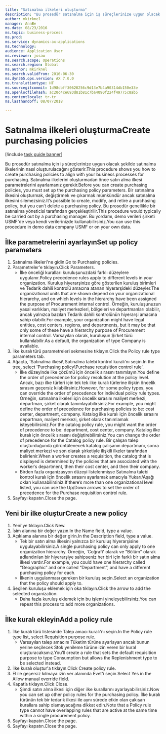 ```yaml
--- 
title: "Satınalma ilkeleri oluşturma"
description: "Bu prosedür satınalma için iş süreçlerinize uygun olacak şekilde satınalma ilkelerinin nasıl oluşturulacağını gösterir."
author: mkirknel
manager: AnnBe
ms.date: 08/23/2016
ms.topic: business-process
ms.prod: 
ms.service: dynamics-ax-applications
ms.technology: 
audience: Application User
ms.reviewer: josaw
ms.search.scope: Operations
ms.search.region: Global
ms.author: mkirknel
ms.search.validFrom: 2016-06-30
ms.dyn365.ops.version: AX 7.0.0
ms.translationtype: HT
ms.sourcegitcommit: 1d98cbff30620256c9d13e7b4a90314db150e33e
ms.openlocfilehash: ac20c4ce693d81b81c7ba4090f224f49775c8ab5
ms.contentlocale: tr-tr
ms.lasthandoff: 08/07/2018

---
```

# <a name="create-purchasing-policies"></a><span data-ttu-id="cfa1c-103">Satınalma ilkeleri oluşturma</span><span class="sxs-lookup"><span data-stu-id="cfa1c-103">Create purchasing policies</span></span>

[!include [task guide banner](../../includes/task-guide-banner.md)]

<span data-ttu-id="cfa1c-104">Bu prosedür satınalma için iş süreçlerinize uygun olacak şekilde satınalma ilkelerinin nasıl oluşturulacağını gösterir.</span><span class="sxs-lookup"><span data-stu-id="cfa1c-104">This procedure shows you how to create purchasing policies to align with your business processes for purchasing.</span></span> <span data-ttu-id="cfa1c-105">Satınalma ilkelerini oluşturmadan önce satın alma ilkesi parametrelerini ayarlamanız gerekir.</span><span class="sxs-lookup"><span data-stu-id="cfa1c-105">Before you can create purchasing policies, you must set up the purchasing policy parameters.</span></span> <span data-ttu-id="cfa1c-106">Bir satınalma ilkesini oluşturmak, değiştirmek ve çıkarmak mümkündür ancak satınalma ilkesini silemezsiniz.</span><span class="sxs-lookup"><span data-stu-id="cfa1c-106">It’s possible to create, modify, and retire a purchasing policy, but you can’t delete a purchasing policy.</span></span> <span data-ttu-id="cfa1c-107">Bu prosedür genellikle bir satınalma yöneticisi tarafından gerçekleştirilir.</span><span class="sxs-lookup"><span data-stu-id="cfa1c-107">This procedure would typically be carried out by a purchasing manager.</span></span> <span data-ttu-id="cfa1c-108">Bu yordamı, demo verileri şirketi USMF'de veya kendi verilerinizde kullanabilirsiniz.</span><span class="sxs-lookup"><span data-stu-id="cfa1c-108">You can use this procedure in demo data company USMF or on your own data.</span></span>


## <a name="set-up-policy-parameters"></a><span data-ttu-id="cfa1c-109">İlke parametrelerini ayarlayın</span><span class="sxs-lookup"><span data-stu-id="cfa1c-109">Set up policy parameters</span></span>
1. <span data-ttu-id="cfa1c-110">Satınalma ilkeleri'ne gidin.</span><span class="sxs-lookup"><span data-stu-id="cfa1c-110">Go to Purchasing policies.</span></span>
2. <span data-ttu-id="cfa1c-111">Parametreler'e tıklayın.</span><span class="sxs-lookup"><span data-stu-id="cfa1c-111">Click Parameters.</span></span>
    * <span data-ttu-id="cfa1c-112">İlke önceliği kuralları kuruluşunuzdaki farklı düzeylere uygulanır.</span><span class="sxs-lookup"><span data-stu-id="cfa1c-112">Policy precedence rules apply to different levels in your organization.</span></span> <span data-ttu-id="cfa1c-113">Kuruluş hiyerarşinize göre gösterilen kuruluş birimleri ve Tedarik dahili kontrolü amacına atanan hiyerarşideki düzeyler.</span><span class="sxs-lookup"><span data-stu-id="cfa1c-113">The organizational units that are shown depend on your organizational hierarchy, and on which levels in the hierarchy have been assigned the purpose of Procurement internal control.</span></span> <span data-ttu-id="cfa1c-114">Örneğin, kuruluşunuzun yasal varlıkları, maliyet merkezleri, bölgeleri ve departmanları olabilir, ancak yalnızca bazıları Tedarik dahili kontrolünün hiyerarşi amacına sahip olabilir.</span><span class="sxs-lookup"><span data-stu-id="cfa1c-114">For example, your organization might have legal entities, cost centers, regions, and departments, but it may be that only some of these have a hierarchy purpose of Procurement internal control.</span></span> <span data-ttu-id="cfa1c-115">Varsayılan olarak, kuruluşun Şirket türü kullanılabilir.</span><span class="sxs-lookup"><span data-stu-id="cfa1c-115">As a default, the organization of type Company is available.</span></span>  
3. <span data-ttu-id="cfa1c-116">İlke kuralı türü parametreleri sekmesine tıklayın.</span><span class="sxs-lookup"><span data-stu-id="cfa1c-116">Click the Policy rule type parameters tab.</span></span>
4. <span data-ttu-id="cfa1c-117">Ağaçta, 'Satınalma ilkesi\ Satınalma talebi kontrol kuralı'nı seçin.</span><span class="sxs-lookup"><span data-stu-id="cfa1c-117">In the tree, select 'Purchasing policy\Purchase requisition control rule'.</span></span>
    * <span data-ttu-id="cfa1c-118">İlke düzeyinde ilke çözümü için öncelik sırasını tanımlayın.</span><span class="sxs-lookup"><span data-stu-id="cfa1c-118">You define the order of precedence for policy resolution at the policy level.</span></span> <span data-ttu-id="cfa1c-119">Ancak, bazı ilke türleri için tek tek ilke kuralı türlerine ilişkin öncelik sırasını geçersiz kılabilirsiniz.</span><span class="sxs-lookup"><span data-stu-id="cfa1c-119">However, for some policy types, you can override the order of precedence for individual policy rule types.</span></span> <span data-ttu-id="cfa1c-120">Örneğin, satınalma ilkeleri için öncelik sırasını maliyet merkezi, departman, şirket olarak tanımlayabilirsiniz.</span><span class="sxs-lookup"><span data-stu-id="cfa1c-120">For example, you might define the order of precedence for purchasing policies to be: cost center, department, company.</span></span> <span data-ttu-id="cfa1c-121">Katalog ilke kuralı için öncelik sırasını departman, maliyet merkezi, şirket olarak tanımlamak isteyebilirsiniz.</span><span class="sxs-lookup"><span data-stu-id="cfa1c-121">For the catalog policy rule, you might want the order of precedence to be: department, cost center, company.</span></span> <span data-ttu-id="cfa1c-122">Katalog ilke kuralı için öncelik sırasını değiştirebilirsiniz.</span><span class="sxs-lookup"><span data-stu-id="cfa1c-122">You can change the order of precedence for the Catalog policy rule.</span></span> <span data-ttu-id="cfa1c-123">Bir çalışan talep oluşturduğunda görüntülenecek katalog çalışanın departmanı, sonra maliyet merkezi ve son olarak şirketiyle ilişkili ilkeler tarafından belirlenir.</span><span class="sxs-lookup"><span data-stu-id="cfa1c-123">When a worker creates a requisition, the catalog that is displayed is determined by the policies that are associated with the worker’s department, then their cost center, and then their company.</span></span>  
    * <span data-ttu-id="cfa1c-124">Birden fazla organizasyon düzeyi listelenmişse Satınalma talebi kontrol kuralı için öncelik sırasını ayarlamak amacıyla Yukarı/Aşağı okları kullanabilirsiniz.</span><span class="sxs-lookup"><span data-stu-id="cfa1c-124">If there’s more than one organizational level listed, you can use the Up/Down arrows to set the order of precedence for the Purchase requisition control rule.</span></span>  
5. <span data-ttu-id="cfa1c-125">Sayfayı kapatın.</span><span class="sxs-lookup"><span data-stu-id="cfa1c-125">Close the page.</span></span>

## <a name="create-a-new-policy"></a><span data-ttu-id="cfa1c-126">Yeni bir ilke oluştur</span><span class="sxs-lookup"><span data-stu-id="cfa1c-126">Create a new policy</span></span>
1. <span data-ttu-id="cfa1c-127">Yeni'ye tıklayın.</span><span class="sxs-lookup"><span data-stu-id="cfa1c-127">Click New.</span></span>
2. <span data-ttu-id="cfa1c-128">İsim alanına bir değer yazın.</span><span class="sxs-lookup"><span data-stu-id="cfa1c-128">In the Name field, type a value.</span></span>
3. <span data-ttu-id="cfa1c-129">Açıklama alanına bir değer girin.</span><span class="sxs-lookup"><span data-stu-id="cfa1c-129">In the Description field, type a value.</span></span>
    * <span data-ttu-id="cfa1c-130">Tek bir satın alma ilkesini yalnızca bir kuruluş hiyerarşisine uygulayabilirsiniz.</span><span class="sxs-lookup"><span data-stu-id="cfa1c-130">A single purchasing policy can only apply to one organization hierarchy.</span></span> <span data-ttu-id="cfa1c-131">Örneğin, 'Coğrafi' olarak ve "Bölüm" olarak adlandırılan bir hiyerarşiye sahipseniz her biri için farklı bir satın alma ilkesi vardır.</span><span class="sxs-lookup"><span data-stu-id="cfa1c-131">For example, you could have one hierarchy called “Geographic” and one called “Department”, and have a different purchasing policy for each.</span></span>  
    * <span data-ttu-id="cfa1c-132">İlkenin uygulanması gereken bir kuruluş seçin.</span><span class="sxs-lookup"><span data-stu-id="cfa1c-132">Select an organization that the policy should apply to.</span></span>  
4. <span data-ttu-id="cfa1c-133">Seçilen kuruluşu eklemek için oka tıklayın.</span><span class="sxs-lookup"><span data-stu-id="cfa1c-133">Click the arrow to add the selected organization.</span></span>
    * <span data-ttu-id="cfa1c-134">Daha fazla kuruluş eklemek için bu işlemi yineleyebilirsiniz.</span><span class="sxs-lookup"><span data-stu-id="cfa1c-134">You can repeat this process to add more organizations.</span></span>  

## <a name="add-a-policy-rule"></a><span data-ttu-id="cfa1c-135">İlke kuralı ekleyin</span><span class="sxs-lookup"><span data-stu-id="cfa1c-135">Add a policy rule</span></span>
1. <span data-ttu-id="cfa1c-136">İlke kuralı türü listesinde Talep amacı kuralı'nı seçin.</span><span class="sxs-lookup"><span data-stu-id="cfa1c-136">In the Policy rule type list, select Requisition purpose rule.</span></span>
    * <span data-ttu-id="cfa1c-137">Varsayılan talep amacını Tüketim türüne ayarlayan ancak bunun yerine seçilecek Stok yenileme türüne izin veren bir kural oluşturacaksınız.</span><span class="sxs-lookup"><span data-stu-id="cfa1c-137">You’ll create a rule that sets the default requisition purpose to type Consumption but allows the Replenishment type to be selected instead.</span></span>  
2. <span data-ttu-id="cfa1c-138">İlke kuralı oluştur'a tıklayın.</span><span class="sxs-lookup"><span data-stu-id="cfa1c-138">Click Create policy rule.</span></span>
3. <span data-ttu-id="cfa1c-139">El ile geçersiz kılmaya izin ver alanında Evet'i seçin.</span><span class="sxs-lookup"><span data-stu-id="cfa1c-139">Select Yes in the Allow manual override field.</span></span>
4. <span data-ttu-id="cfa1c-140">Kapat’a tıklayın.</span><span class="sxs-lookup"><span data-stu-id="cfa1c-140">Click Close.</span></span>
    * <span data-ttu-id="cfa1c-141">Şimdi satın alma ilkesi için diğer ilke kurallarını ayarlayabilirsiniz.</span><span class="sxs-lookup"><span data-stu-id="cfa1c-141">Now you can set up other policy rules for the purchasing policy.</span></span>   <span data-ttu-id="cfa1c-142">İlke kuralı türünün tek bir tedarik ilkesi ile aynı sürede etkin olan çakışan kurallara sahip olamayacağına dikkat edin.</span><span class="sxs-lookup"><span data-stu-id="cfa1c-142">Note that a Policy rule type cannot have overlapping rules that are active at the same time within a single procurement policy.</span></span>  
5. <span data-ttu-id="cfa1c-143">Sayfayı kapatın.</span><span class="sxs-lookup"><span data-stu-id="cfa1c-143">Close the page.</span></span>
6. <span data-ttu-id="cfa1c-144">Sayfayı kapatın.</span><span class="sxs-lookup"><span data-stu-id="cfa1c-144">Close the page.</span></span>


